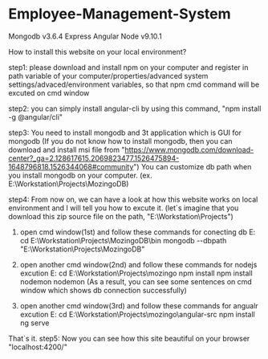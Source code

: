 # Employee-Management-System
Mongodb v3.6.4
Express
Angular
Node v9.10.1

How to install this website on your local environment?

step1: please download and install npm on your computer and register in path variable of your computer/properties/advanced system settings/advaced/environment variables, so that npm cmd command will be excuted on cmd window

step2: you can simply install angular-cli by using this command, "npm install -g @angular/cli"

step3: You need to install mongodb and 3t application which is GUI for mongodb
      (If you do not know how to install mongodb, then you can download and install msi file from "https://www.mongodb.com/download-center?_ga=2.128617615.2069823477.1526475894-1648796818.1526344068#community")
      You can customize db path when you install mongodb on your computer.
      (ex. E:\Workstation\Projects\MozingoDB)
      
step4: From now on, we can have a look at how this website works on local environment and I will tell you how to excute it.
  (let`s imagine that you download this zip source file on the path, "E:\Workstation\Projects")
  1. open cmd window(1st) and follow these commands for conecting db
     E:
     cd E:\Workstation\Projects\MozingoDB\bin
     mongodb --dbpath "E:\Workstation\Projects\MozingoDB"
     
  2. open another cmd window(2nd) and follow these commands for nodejs excution
     E:
     cd E:\Workstation\Projects\mozingo
     npm install
     npm install nodemon
     nodemon
     (As a result, you can see some sentences on cmd window which shows db connection successfully)
  3. open another cmd window(3rd) and follow these commands for angualr excution
     E:
     cd E:\Workstation\Projects\mozingo\angular-src
     npm install
     ng serve
     
  That`s it.
step5: Now you can see how this site beautiful on your browser "localhost:4200/"
